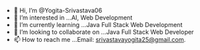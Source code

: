 - 👋 Hi, I’m @Yogita-Srivastava06
- 👀 I’m interested in ...AI, Web Development
- 🌱 I’m currently learning ...Java Full Stack Web Development
- 💞️ I’m looking to collaborate on ...Java Full Stack Web Developer
- 📫 How to reach me ...Email: srivastavayogita25@gmail.com.


<!---
Yogita-Srivastava06/Yogita-Srivastava06 is a ✨ special ✨ repository because its `README.md` (this file) appears on your GitHub profile.
You can click the Preview link to take a look at your changes.
--->
